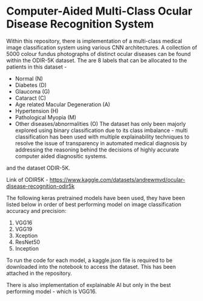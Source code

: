 # Computer-Aided Multi-Class Ocular Disease Recognition System
Within this repository, there is implementation of a multi-class medical image classification system using various CNN architectures. A collection of 5000 colour fundus photographs of distinct ocular diseases can be found within the ODIR-5K dataset. The are 8 labels that can be allocated to the patients in this dataset - 
- Normal (N)
- Diabetes (D)
- Glaucoma (G)
- Cataract (C)
- Age related Macular Degeneration (A)
- Hypertension (H)
- Pathological Myopia (M)
- Other diseases/abnormalities (O)
The dataset has only been majorly explored using binary classification due to its class imbalance - multi classification has been used with multiple explainability techniques to resolve the issue of transparency in automated medical diagnosis by addressing the reasoning behind the decisions of highly accurate computer aided diagnositic systems. 

and the dataset ODIR-5K.

Link of ODIR5K - https://www.kaggle.com/datasets/andrewmvd/ocular-disease-recognition-odir5k 

The following keras pretrained models have been used, they have been listed below in order of best performing model on image classification accuracy and precision: 
1. VGG16
2. VGG19
3. Xception
4. ResNet50
5. Inception

To run the code for each model, a kaggle.json file is required to be downloaded into the notebook to access the dataset. This has been attached in the repository. 

There is also implementation of explainable AI but only in the best performing model - which is VGG16. 
